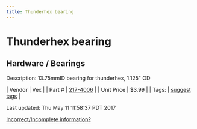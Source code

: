 ```yaml
---
title: Thunderhex bearing
---
```


# Thunderhex bearing
## Hardware / Bearings
Description: 	13.75mmID bearing for thunderhex, 1.125" OD 

| Vendor | Vex | 
| Part # | [217-4006](http://www.vexrobotics.com/vexpro/motion/bearings.html) | 
| Unit Price | $3.99 | 
| Tags: | [suggest tags](https://docs.google.com/forms/d/e/1FAIpQLSeWyY8v3RgOty-MyWmh9U0iivNYN_molChYyS-0U-o-kOAv_g/viewform) | 

Last updated: Thu May 11 11:58:37 PDT 2017

 [Incorrect/Incomplete information?](https://docs.google.com/forms/d/e/1FAIpQLSeWyY8v3RgOty-MyWmh9U0iivNYN_molChYyS-0U-o-kOAv_g/viewform)